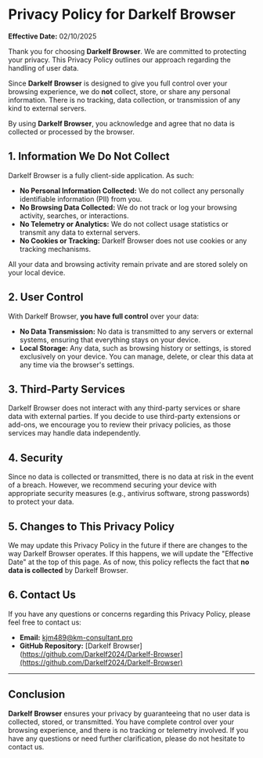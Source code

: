 # Privacy Policy for Darkelf Browser

**Effective Date:** 02/10/2025

Thank you for choosing **Darkelf Browser**. We are committed to protecting your privacy. This Privacy Policy outlines our approach regarding the handling of user data.

Since **Darkelf Browser** is designed to give you full control over your browsing experience, we do **not** collect, store, or share any personal information. There is no tracking, data collection, or transmission of any kind to external servers.

By using **Darkelf Browser**, you acknowledge and agree that no data is collected or processed by the browser.

## 1. Information We Do Not Collect

Darkelf Browser is a fully client-side application. As such:

- **No Personal Information Collected:** We do not collect any personally identifiable information (PII) from you.
- **No Browsing Data Collected:** We do not track or log your browsing activity, searches, or interactions.
- **No Telemetry or Analytics:** We do not collect usage statistics or transmit any data to external servers.
- **No Cookies or Tracking:** Darkelf Browser does not use cookies or any tracking mechanisms.

All your data and browsing activity remain private and are stored solely on your local device.

## 2. User Control

With Darkelf Browser, **you have full control** over your data:

- **No Data Transmission:** No data is transmitted to any servers or external systems, ensuring that everything stays on your device.
- **Local Storage:** Any data, such as browsing history or settings, is stored exclusively on your device. You can manage, delete, or clear this data at any time via the browser's settings.

## 3. Third-Party Services

Darkelf Browser does not interact with any third-party services or share data with external parties. If you decide to use third-party extensions or add-ons, we encourage you to review their privacy policies, as those services may handle data independently.

## 4. Security

Since no data is collected or transmitted, there is no data at risk in the event of a breach. However, we recommend securing your device with appropriate security measures (e.g., antivirus software, strong passwords) to protect your data.

## 5. Changes to This Privacy Policy

We may update this Privacy Policy in the future if there are changes to the way Darkelf Browser operates. If this happens, we will update the "Effective Date" at the top of this page. As of now, this policy reflects the fact that **no data is collected** by Darkelf Browser.

## 6. Contact Us

If you have any questions or concerns regarding this Privacy Policy, please feel free to contact us:

- **Email:** [kjm489@km-consultant.pro](mailto:kjm489@km-consultant.pro)
- **GitHub Repository:** [Darkelf Browser](https://github.com/Darkelf2024/Darkelf-Browser](https://github.com/Darkelf2024/Darkelf-Browser)

---

## Conclusion

**Darkelf Browser** ensures your privacy by guaranteeing that no user data is collected, stored, or transmitted. You have complete control over your browsing experience, and there is no tracking or telemetry involved. If you have any questions or need further clarification, please do not hesitate to contact us.
